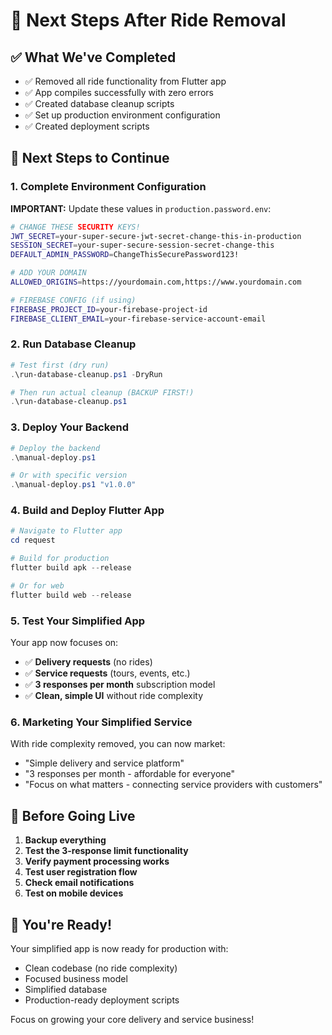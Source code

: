 # 🚀 Next Steps After Ride Removal

## ✅ What We've Completed
- ✅ Removed all ride functionality from Flutter app
- ✅ App compiles successfully with zero errors
- ✅ Created database cleanup scripts
- ✅ Set up production environment configuration
- ✅ Created deployment scripts

## 🎯 Next Steps to Continue

### 1. **Complete Environment Configuration**

**IMPORTANT:** Update these values in `production.password.env`:

```bash
# CHANGE THESE SECURITY KEYS!
JWT_SECRET=your-super-secure-jwt-secret-change-this-in-production
SESSION_SECRET=your-super-secure-session-secret-change-this
DEFAULT_ADMIN_PASSWORD=ChangeThisSecurePassword123!

# ADD YOUR DOMAIN
ALLOWED_ORIGINS=https://yourdomain.com,https://www.yourdomain.com

# FIREBASE CONFIG (if using)
FIREBASE_PROJECT_ID=your-firebase-project-id
FIREBASE_CLIENT_EMAIL=your-firebase-service-account-email
```

### 2. **Run Database Cleanup**

```powershell
# Test first (dry run)
.\run-database-cleanup.ps1 -DryRun

# Then run actual cleanup (BACKUP FIRST!)
.\run-database-cleanup.ps1
```

### 3. **Deploy Your Backend**

```powershell
# Deploy the backend
.\manual-deploy.ps1

# Or with specific version
.\manual-deploy.ps1 "v1.0.0"
```

### 4. **Build and Deploy Flutter App**

```powershell
# Navigate to Flutter app
cd request

# Build for production
flutter build apk --release

# Or for web
flutter build web --release
```

### 5. **Test Your Simplified App**

Your app now focuses on:
- ✅ **Delivery requests** (no rides)
- ✅ **Service requests** (tours, events, etc.)
- ✅ **3 responses per month** subscription model
- ✅ **Clean, simple UI** without ride complexity

### 6. **Marketing Your Simplified Service**

With ride complexity removed, you can now market:
- "Simple delivery and service platform"
- "3 responses per month - affordable for everyone"
- "Focus on what matters - connecting service providers with customers"

## 🚨 Before Going Live

1. **Backup everything**
2. **Test the 3-response limit functionality**
3. **Verify payment processing works**
4. **Test user registration flow**
5. **Check email notifications**
6. **Test on mobile devices**

## 🎉 You're Ready!

Your simplified app is now ready for production with:
- Clean codebase (no ride complexity)
- Focused business model
- Simplified database
- Production-ready deployment scripts

Focus on growing your core delivery and service business!
